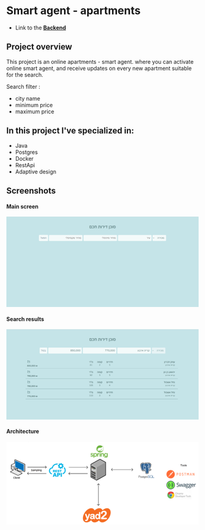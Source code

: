 # Smart agent - apartments

- Link to the **[Backend](https://github.com/Alfi-Naim/smart-agent-backend)**

## Project overview

This project is an online apartments - smart agent.
where you can activate online smart agent, and receive updates on every new apartment suitable for the search.

Search filter :
- city name
- minimum price
- maximum price

## In this project I've specialized in:


- Java
- Postgres
- Docker
- RestApi
- Adaptive design

## Screenshots

#### Main screen

<img src='./src/images/readme/1.png' width='700'/>

#### Search results

<img src='./src/images/readme/2.png' width='700'/>

#### Architecture

<img src='./src/images/readme/api-arc.png' width='700'/>
